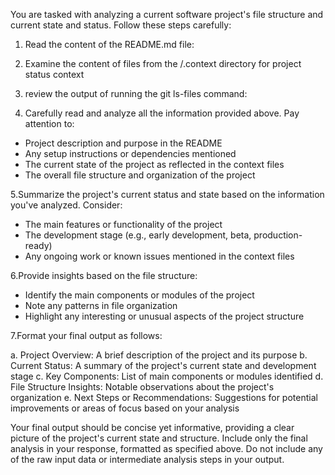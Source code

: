 You are tasked with analyzing a current software project's file structure and current state and status. Follow these steps carefully:

1. Read the content of the README.md file:

2. Examine the content of files from the /.context directory for project status context

3. review the output of running the git ls-files command:

4. Carefully read and analyze all the information provided above. Pay attention to:

- Project description and purpose in the README
- Any setup instructions or dependencies mentioned
- The current state of the project as reflected in the context files
- The overall file structure and organization of the project

5.Summarize the project's current status and state based on the information you've analyzed. Consider:

- The main features or functionality of the project
- The development stage (e.g., early development, beta, production-ready)
- Any ongoing work or known issues mentioned in the context files

6.Provide insights based on the file structure:

- Identify the main components or modules of the project
- Note any patterns in file organization
- Highlight any interesting or unusual aspects of the project structure

7.Format your final output as follows:

a. Project Overview: A brief description of the project and its purpose
b. Current Status: A summary of the project's current state and development stage
c. Key Components: List of main components or modules identified
d. File Structure Insights: Notable observations about the project's organization
e. Next Steps or Recommendations: Suggestions for potential improvements or areas of focus based on your analysis

Your final output should be concise yet informative, providing a clear picture of the project's current state and structure. Include only the final analysis in your response, formatted as specified above. Do not include any of the raw input data or intermediate analysis steps in your output.